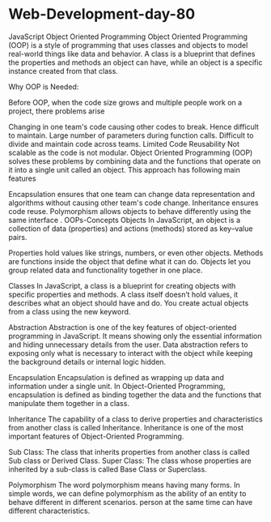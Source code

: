 # Web-Development-day-80
JavaScript Object Oriented Programming
Object Oriented Programming (OOP) is a style of programming that uses classes and objects to model real-world things like data and behavior. A class is a blueprint that defines the properties and methods an object can have, while an object is a specific instance created from that class.

Why OOP is Needed:

Before OOP, when the code size grows and multiple people work on a project, there problems arise

Changing in one team's code causing other codes to break. Hence difficult to maintain.
Large number of parameters during function calls.
Difficult to divide and maintain code across teams.
Limited Code Reusability
Not scalable as the code is not modular.
Object Oriented Programming (OOP) solves these problems by combining data and the functions that operate on it into a single unit called an object. This approach has following main features

Encapsulation ensures that one team can change data representation and algorithms without causing other team's code change.
Inheritance ensures code reuse.
Polymorphism allows objects to behave differently using the same interface .
OOPs-Concepts
Objects
In JavaScript, an object is a collection of data (properties) and actions (methods) stored as key–value pairs.

Properties hold values like strings, numbers, or even other objects.
Methods are functions inside the object that define what it can do.
Objects let you group related data and functionality together in one place.

Classes
In JavaScript, a class is a blueprint for creating objects with specific properties and methods. A class itself doesn’t hold values, it describes what an object should have and do. You create actual objects from a class using the new keyword.


Abstraction
Abstraction is one of the key features of object-oriented programming in JavaScript. It means showing only the essential information and hiding unnecessary details from the user. Data abstraction refers to exposing only what is necessary to interact with the object while keeping the background details or internal logic hidden.

Encapsulation
Encapsulation is defined as wrapping up data and information under a single unit. In Object-Oriented Programming, encapsulation is defined as binding together the data and the functions that manipulate them together in a class.

Inheritance
The capability of a class to derive properties and characteristics from another class is called Inheritance. Inheritance is one of the most important features of Object-Oriented Programming.

Sub Class: The class that inherits properties from another class is called Sub class or Derived Class.
Super Class: The class whose properties are inherited by a sub-class is called Base Class or Superclass.

Polymorphism
The word polymorphism means having many forms. In simple words, we can define polymorphism as the ability of an entity to behave different in different scenarios. person at the same time can have different characteristics.
